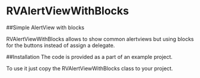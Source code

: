 RVAlertViewWithBlocks
=====================

##Simple AlertView with blocks

RVAlertViewWithBlocks allows to show common alertviews but using blocks for the buttons instead of assign a delegate. 

##Installation
The code is provided as a part of an example project.

To use it just copy the RVAlertViewWithBlocks class to your project. 


